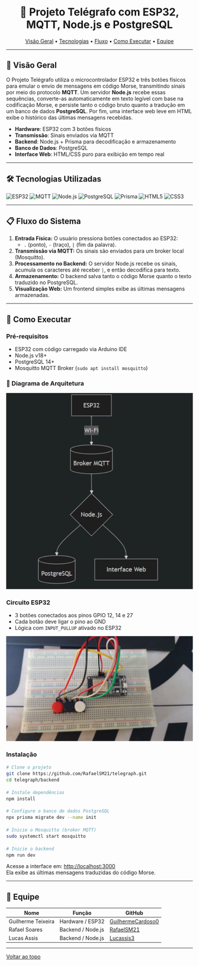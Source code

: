 <span id="topo">

<div>

<h1 align="center">📡 Projeto Telégrafo com ESP32, MQTT, Node.js e PostgreSQL</h1>

<p align="center">
  <a href="#sobre">Visão Geral</a> •  
  <a href="#tecnologias">Tecnologias</a> •  
  <a href="#fluxo">Fluxo</a> •  
  <a href="#execucao">Como Executar</a> •  
  <a href="#equipe">Equipe</a>
</p>

</div>

---

<span id="sobre">

## 📌 Visão Geral  

O Projeto Telégrafo utiliza o microcontrolador ESP32 e três botões físicos para emular o envio de mensagens em código Morse, transmitindo sinais por meio do protocolo **MQTT**. Um servidor **Node.js** recebe essas sequências, converte-as automaticamente em texto legível com base na codificação Morse, e persiste tanto o código bruto quanto a tradução em um banco de dados **PostgreSQL**. Por fim, uma interface web leve em HTML exibe o histórico das últimas mensagens recebidas.

- **Hardware**: ESP32 com 3 botões físicos  
- **Transmissão**: Sinais enviados via MQTT  
- **Backend**: Node.js + Prisma para decodificação e armazenamento  
- **Banco de Dados**: PostgreSQL  
- **Interface Web**: HTML/CSS puro para exibição em tempo real  

---

<span id="tecnologias">

## 🛠️ Tecnologias Utilizadas  

<img src="https://img.shields.io/badge/ESP32-CED4DA?style=for-the-badge&logo=espressif&logoColor=FF0000" alt="ESP32" />  
<img src="https://img.shields.io/badge/MQTT-CED4DA?style=for-the-badge&logo=eclipsemosquitto&logoColor=660066" alt="MQTT" />  
<img src="https://img.shields.io/badge/Node.js-CED4DA?style=for-the-badge&logo=nodedotjs&logoColor=339933" alt="Node.js" />  
<img src="https://img.shields.io/badge/PostgreSQL-CED4DA?style=for-the-badge&logo=postgresql&logoColor=336791" alt="PostgreSQL" />  
<img src="https://img.shields.io/badge/Prisma-CED4DA?style=for-the-badge&logo=prisma&logoColor=2D3748" alt="Prisma" />  
<img src="https://img.shields.io/badge/HTML5-CED4DA?style=for-the-badge&logo=html5&logoColor=E34F26" alt="HTML5" />  
<img src="https://img.shields.io/badge/CSS3-CED4DA?style=for-the-badge&logo=css3&logoColor=1572B6" alt="CSS3" />  

---

<span id="fluxo">

## 📋 Fluxo do Sistema  

1. **Entrada Física:** O usuário pressiona botões conectados ao ESP32:
   - `.` (ponto), `-` (traço), `|` (fim da palavra).
2. **Transmissão via MQTT:** Os sinais são enviados para um broker local (Mosquitto).
3. **Processamento no Backend:** O servidor Node.js recebe os sinais, acumula os caracteres até receber `|`, e então decodifica para texto.
4. **Armazenamento:** O backend salva tanto o código Morse quanto o texto traduzido no PostgreSQL.
5. **Visualização Web:** Um frontend simples exibe as últimas mensagens armazenadas.

---

<span id="execucao">

## 🚀 Como Executar  

### Pré-requisitos  

- ESP32 com código carregado via Arduino IDE  
- Node.js v18+  
- PostgreSQL 14+  
- Mosquitto MQTT Broker (`sudo apt install mosquitto`)  

### 🧭 Diagrama de Arquitetura

<img src="./arquitetura.jpg" alt="Diagrama de Arquitetura do Projeto" />

### Circuito ESP32

- 3 botões conectados aos pinos GPIO 12, 14 e 27  
- Cada botão deve ligar o pino ao GND  
- Lógica com `INPUT_PULLUP` ativado no ESP32  

<img src="https://github.com/RafaelSM21/telegraph/blob/main/assets/telegraph.jpg" alt="Telégrafo" />

### Instalação  

```bash
# Clone o projeto
git clone https://github.com/RafaelSM21/telegraph.git
cd telegraph/backend

# Instale dependências
npm install

# Configure o banco de dados PostgreSQL
npx prisma migrate dev --name init

# Inicie o Mosquitto (broker MQTT)
sudo systemctl start mosquitto

# Inicie o backend
npm run dev
```

Acesse a interface em: [http://localhost:3000](http://localhost:3000)  
Ela exibe as últimas mensagens traduzidas do código Morse.

---

<span id="equipe"></span>

## 👥 Equipe

| Nome                | Função            | GitHub                                                                 |
|---------------------|-------------------|------------------------------------------------------------------------|
| Guilherme Teixeira  | Hardware / ESP32  | [GuilhermeCardoso0](https://github.com/GuilhermeCardoso0)              |
| Rafael Soares       | Backend / Node.js | [RafaelSM21](https://github.com/RafaelSM21)                        |
| Lucas Assis         | Backend / Node.js | [Lucassis3](https://github.com/Lucassis3)                        |

---

[Voltar ao topo](#topo)